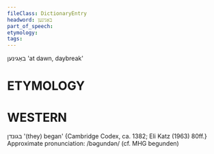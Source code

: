 ```yaml
---
fileClass: DictionaryEntry
headword: באַגינען
part_of_speech: 
etymology: 
tags: 
---
```

באַגינען
'at dawn, daybreak'

ETYMOLOGY
===========

WESTERN
========

 בגונדן
'(they) began'
{Cambridge Codex, ca. 1382; Eli Katz (1963) 80ff.}
Approximate pronunciation: /bəgundən/ (cf. MHG begunden)